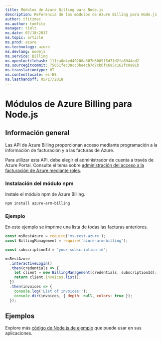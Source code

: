 ```yaml
---
title: Módulos de Azure Billing para Node.js
description: Referencia de los módulos de Azure Billing para Node.js
author: tfitzmac
ms.author: tomfitz
manager: timlt
ms.date: 07/18/2017
ms.topic: article
ms.prod: azure
ms.technology: azure
ms.devlang: nodejs
ms.service: Billing
ms.openlocfilehash: 111ca8d4ed40200a307b608915d71d2fa6944ed2
ms.sourcegitcommit: 75051fec38cc3be4cb7d7cb6fc695c162fc0e91b
ms.translationtype: HT
ms.contentlocale: es-ES
ms.lasthandoff: 05/17/2018
---
```

# <a name="azure-billing-modules-for-nodejs"></a>Módulos de Azure Billing para Node.js

## <a name="overview"></a>Información general
Las API de Azure Billing proporcionan acceso mediante programación a la información de facturación y a las facturas de Azure.

Para utilizar esta API, debe elegir el administrador de cuenta a través de Azure Portal. Consulte el tema sobre [administración del acceso a la facturación de Azure mediante roles](https://docs.microsoft.com/azure/billing/billing-manage-access).

### <a name="install-the-npm-module"></a>Instalación del módulo npm 

Instale el módulo npm de Azure Billing. 

```bash
npm install azure-arm-billing
```
### <a name="example"></a>Ejemplo 
 
En este ejemplo se imprime una lista de todas las facturas anteriores.
 
```javascript 
const msRestAzure = require('ms-rest-azure');
const BillingManagement = require('azure-arm-billing');

const subscriptionId = 'your-subscription-id';

msRestAzure
  .interactiveLogin()
  .then(credentials => {
    let client = new BillingManagement(credentials, subscriptionId);
    return client.invoices.list();
  })
  .then(invoices => {
    console.log('List of invoices:');
    console.dir(invoices, { depth: null, colors: true });
  });
``` 


## <a name="samples"></a>Ejemplos

Explore más [código de Node.js de ejemplo](https://azure.microsoft.com/resources/samples/?platform=nodejs) que puede usar en sus aplicaciones.

